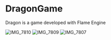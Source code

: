 # DragonGame

Dragon is a game developed with Flame Engine

![IMG_7810](https://user-images.githubusercontent.com/60606160/146315246-20c79fe4-896b-47f7-964f-7b493ce591ea.PNG)
![IMG_7809](https://user-images.githubusercontent.com/60606160/146315260-358fecc6-c57e-474e-a478-61e91780fe36.PNG)
![IMG_7807](https://user-images.githubusercontent.com/60606160/146315265-683d4a11-fa6c-4f11-93d1-4460e8ceae16.PNG)
